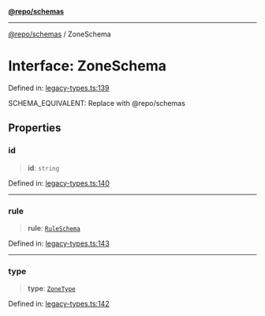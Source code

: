 [**@repo/schemas**](../README.md)

***

[@repo/schemas](../globals.md) / ZoneSchema

# Interface: ZoneSchema

Defined in: [legacy-types.ts:139](https://github.com/alexqguo/drinking-board-game-v3/blob/e685f3b5240058db25c494e5486105704e4feaf9/packages/schemas/src/legacy-types.ts#L139)

SCHEMA_EQUIVALENT: Replace with @repo/schemas

## Properties

### id

> **id**: `string`

Defined in: [legacy-types.ts:140](https://github.com/alexqguo/drinking-board-game-v3/blob/e685f3b5240058db25c494e5486105704e4feaf9/packages/schemas/src/legacy-types.ts#L140)

***

### rule

> **rule**: [`RuleSchema`](../type-aliases/RuleSchema.md)

Defined in: [legacy-types.ts:143](https://github.com/alexqguo/drinking-board-game-v3/blob/e685f3b5240058db25c494e5486105704e4feaf9/packages/schemas/src/legacy-types.ts#L143)

***

### type

> **type**: [`ZoneType`](../enumerations/ZoneType.md)

Defined in: [legacy-types.ts:142](https://github.com/alexqguo/drinking-board-game-v3/blob/e685f3b5240058db25c494e5486105704e4feaf9/packages/schemas/src/legacy-types.ts#L142)
